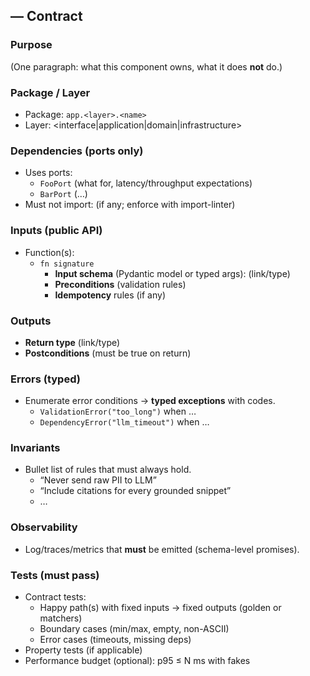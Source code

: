 ## <ComponentName> — Contract

### Purpose
(One paragraph: what this component owns, what it does **not** do.)

### Package / Layer
- Package: `app.<layer>.<name>`
- Layer: <interface|application|domain|infrastructure>

### Dependencies (ports only)
- Uses ports:
  - `FooPort` (what for, latency/throughput expectations)
  - `BarPort` (…)
- Must not import: (if any; enforce with import-linter)

### Inputs (public API)
- Function(s):
  - `fn signature`  
    - **Input schema** (Pydantic model or typed args): (link/type)
    - **Preconditions** (validation rules)
    - **Idempotency** rules (if any)

### Outputs
- **Return type** (link/type)
- **Postconditions** (must be true on return)

### Errors (typed)
- Enumerate error conditions → **typed exceptions** with codes.
  - `ValidationError("too_long")` when …
  - `DependencyError("llm_timeout")` when …

### Invariants
- Bullet list of rules that must always hold.
  - “Never send raw PII to LLM”
  - “Include citations for every grounded snippet”
  - …

### Observability
- Log/traces/metrics that **must** be emitted (schema-level promises).

### Tests (must pass)
- Contract tests:
  - Happy path(s) with fixed inputs → fixed outputs (golden or matchers)
  - Boundary cases (min/max, empty, non-ASCII)
  - Error cases (timeouts, missing deps)
- Property tests (if applicable)
- Performance budget (optional): p95 ≤ N ms with fakes
